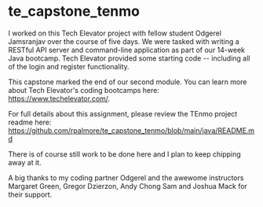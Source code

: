# te_capstone_tenmo

I worked on this Tech Elevator project with fellow student Odgerel Jamsranjav over the course of five days. We were tasked with writing a RESTful API server and command-line application as part of our 14-week Java bootcamp. Tech Elevator provided some starting code -- including all of the login and register functionality.

This capstone marked the end of our second module. You can learn more about Tech Elevator's coding bootcamps here: https://www.techelevator.com/.

For full details about this assignment, please review the TEnmo project readme here: https://github.com/rpalmore/te_capstone_tenmo/blob/main/java/README.md

There is of course still work to be done here and I plan to keep chipping away at it. 

A big thanks to my coding partner Odgerel and the awewome instructors Margaret Green, Gregor Dzierzon, Andy Chong Sam and Joshua Mack for their support.
